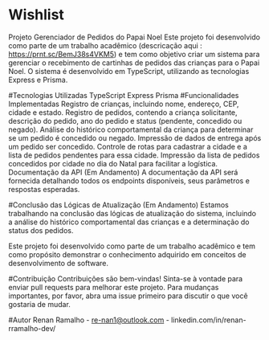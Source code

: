 # Wishlist
Projeto Gerenciador de Pedidos do Papai Noel
Este projeto foi desenvolvido como parte de um trabalho acadêmico (descricação aqui : https://prnt.sc/BemJ38s4VKM5) e tem como objetivo criar um sistema para gerenciar o recebimento de cartinhas de pedidos das crianças para o Papai Noel. O sistema é desenvolvido em TypeScript, utilizando as tecnologias Express e Prisma.

#Tecnologias Utilizadas
TypeScript
Express
Prisma
#Funcionalidades Implementadas
Registro de crianças, incluindo nome, endereço, CEP, cidade e estado.
Registro de pedidos, contendo a criança solicitante, descrição do pedido, ano do pedido e status (pendente, concedido ou negado).
Análise do histórico comportamental da criança para determinar se um pedido é concedido ou negado.
Impressão de dados de entrega após um pedido ser concedido.
Controle de rotas para cadastrar a cidade e a lista de pedidos pendentes para essa cidade.
Impressão da lista de pedidos concedidos por cidade no dia do Natal para facilitar a logística.
Documentação da API (Em Andamento)
A documentação da API será fornecida detalhando todos os endpoints disponíveis, seus parâmetros e respostas esperadas.

#Conclusão das Lógicas de Atualização (Em Andamento)
Estamos trabalhando na conclusão das lógicas de atualização do sistema, incluindo a análise do histórico comportamental das crianças e a determinação do status dos pedidos.

Este projeto foi desenvolvido como parte de um trabalho acadêmico e tem como propósito demonstrar o conhecimento adquirido em conceitos de desenvolvimento de software.

#Contribuição
Contribuições são bem-vindas! Sinta-se à vontade para enviar pull requests para melhorar este projeto. Para mudanças importantes, por favor, abra uma issue primeiro para discutir o que você gostaria de mudar.

#Autor
Renan Ramalho - re-nan1@outlook.com - linkedin.com/in/renan-rramalho-dev/
